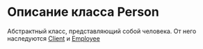 # Описание класса Person
Абстрактный класс, представляющий собой человека. От него наследуются [Client](./client.md "Класс Client") и [Employee](./employee.md "Класс Employee")
